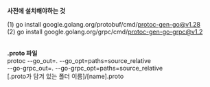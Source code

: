 **사전에 설치해야하는 것**

(1) go install google.golang.org/protobuf/cmd/protoc-gen-go@v1.28 <br>
(2) go install google.golang.org/grpc/cmd/protoc-gen-go-grpc@v1.2<br>
<br>

**.proto 파일**
<br>
protoc --go_out=. --go_opt=paths=source_relative \
    --go-grpc_out=. --go-grpc_opt=paths=source_relative \
    [.proto가 담겨 있는 폴더 이름]/[name].proto
